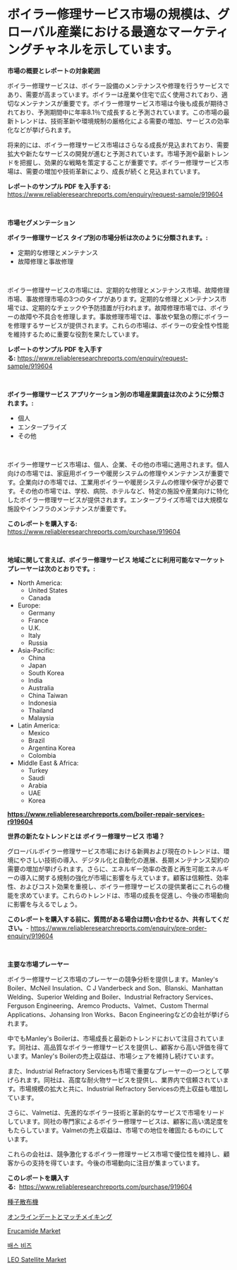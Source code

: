 <p><h1>ボイラー修理サービス市場の規模は、グローバル産業における最適なマーケティングチャネルを示しています。</h1></p><p><strong>市場の概要とレポートの対象範囲</strong></p>
<p><p>ボイラー修理サービスは、ボイラー設備のメンテナンスや修理を行うサービスであり、需要が高まっています。ボイラーは産業や住宅で広く使用されており、適切なメンテナンスが重要です。ボイラー修理サービス市場は今後も成長が期待されており、予測期間中に年率8.1％で成長すると予測されています。この市場の最新トレンドは、技術革新や環境規制の厳格化による需要の増加、サービスの効率化などが挙げられます。</p><p>将来的には、ボイラー修理サービス市場はさらなる成長が見込まれており、需要拡大や新たなサービスの開発が進むと予測されています。市場予測や最新トレンドを把握し、効果的な戦略を策定することが重要です。ボイラー修理サービス市場は、需要の増加や技術革新により、成長が続くと見込まれています。</p></p>
<p><strong>レポートのサンプル PDF を入手する:</strong> <a href="https://www.reliableresearchreports.com/enquiry/request-sample/919604">https://www.reliableresearchreports.com/enquiry/request-sample/919604</a></p>
<p>&nbsp;</p>
<p><strong>市場セグメンテーション</strong></p>
<p><strong>ボイラー修理サービス タイプ別の市場分析は次のように分類されます。:</strong></p>
<p><ul><li>定期的な修理とメンテナンス</li><li>故障修理と事故修理</li></ul></p>
<p>&nbsp;</p>
<p><p>ボイラー修理サービスの市場には、定期的な修理とメンテナンス市場、故障修理市場、事故修理市場の3つのタイプがあります。定期的な修理とメンテナンス市場では、定期的なチェックや予防措置が行われます。故障修理市場では、ボイラーの故障や不具合を修理します。事故修理市場では、事故や緊急の際にボイラーを修理するサービスが提供されます。これらの市場は、ボイラーの安全性や性能を維持するために重要な役割を果たしています。</p></p>
<p><strong>レポートのサンプル PDF を入手する:</strong>&nbsp;<a href="https://www.reliableresearchreports.com/enquiry/request-sample/919604">https://www.reliableresearchreports.com/enquiry/request-sample/919604</a></p>
<p>&nbsp;</p>
<p><strong> ボイラー修理サービス アプリケーション別の市場産業調査は次のように分類されます。:</strong></p>
<p><ul><li>個人</li><li>エンタープライズ</li><li>その他</li></ul></p>
<p>&nbsp;</p>
<p><p>ボイラー修理サービス市場は、個人、企業、その他の市場に適用されます。個人向けの市場では、家庭用ボイラーや暖房システムの修理やメンテナンスが重要です。企業向けの市場では、工業用ボイラーや暖房システムの修理や保守が必要です。その他の市場では、学校、病院、ホテルなど、特定の施設や産業向けに特化したボイラー修理サービスが提供されます。エンタープライズ市場では大規模な施設やインフラのメンテナンスが重要です。</p></p>
<p><strong>このレポートを購入する:</strong>&nbsp; <a href="https://www.reliableresearchreports.com/purchase/919604">https://www.reliableresearchreports.com/purchase/919604</a></p>
<p>&nbsp;</p>
<p><strong>地域に関して言えば、ボイラー修理サービス 地域ごとに利用可能なマーケットプレーヤーは次のとおりです。:</strong></p>
<p><ul>
    <li>
        North America:
        <ul>
            <li>United States</li>
            <li>Canada</li>
        </ul>
    </li>
    <li>
        Europe:
        <ul>
            <li>Germany</li>
            <li>France</li>
            <li>U.K.</li>
            <li>Italy</li>
            <li>Russia</li>
        </ul>
    </li>
    <li>
        Asia-Pacific:
        <ul>
            <li>China</li>
            <li>Japan</li>
            <li>South Korea</li>
            <li>India</li>
            <li>Australia</li>
            <li>China Taiwan</li>
            <li>Indonesia</li>
            <li>Thailand</li>
            <li>Malaysia</li>
        </ul>
    </li>
    <li>
        Latin America:
        <ul>
            <li>Mexico</li>
            <li>Brazil</li>
            <li>Argentina Korea</li>
            <li>Colombia</li>
        </ul>
    </li>
    <li>
        Middle East & Africa:
        <ul>
            <li>Turkey</li>
            <li>Saudi</li>
            <li>Arabia</li>
            <li>UAE</li>
            <li>Korea</li>
        </ul>
    </li>
    </ul></p>
<p><strong><a href="https://www.reliableresearchreports.com/boiler-repair-services-r919604">https://www.reliableresearchreports.com/boiler-repair-services-r919604</a></strong>&nbsp;</p>
<p><strong>世界の新たなトレンドとは ボイラー修理サービス 市場？</strong></p>
<p><p>グローバルボイラー修理サービス市場における新興および現在のトレンドは、環境にやさしい技術の導入、デジタル化と自動化の進展、長期メンテナンス契約の需要の増加が挙げられます。さらに、エネルギー効率の改善と再生可能エネルギーの導入に関する規制の強化が市場に影響を与えています。顧客は信頼性、効率性、およびコスト効果を重視し、ボイラー修理サービスの提供業者にこれらの機能を求めています。これらのトレンドは、市場の成長を促進し、今後の市場動向に影響を与えるでしょう。</p></p>
<p><strong>このレポートを購入する前に、質問がある場合は問い合わせるか、共有してください。</strong>- <a href="https://www.reliableresearchreports.com/enquiry/pre-order-enquiry/919604">https://www.reliableresearchreports.com/enquiry/pre-order-enquiry/919604</a></p>
<p>&nbsp;</p>
<p><strong>主要な市場プレーヤー</strong></p>
<p><p>ボイラー修理サービス市場のプレーヤーの競争分析を提供します。Manley's Boiler、McNeil Insulation、C J Vanderbeck and Son、Blanski、Manhattan Welding、Superior Welding and Boiler、Industrial Refractory Services、Ferguson Engineering、Aremco Products、Valmet、Custom Thermal Applications、Johansing Iron Works、Bacon Engineeringなどの会社が挙げられます。</p><p>中でもManley's Boilerは、市場成長と最新のトレンドにおいて注目されています。同社は、高品質なボイラー修理サービスを提供し、顧客から高い評価を得ています。Manley's Boilerの売上収益は、市場シェアを維持し続けています。</p><p>また、Industrial Refractory Servicesも市場で重要なプレーヤーの一つとして挙げられます。同社は、高度な耐火物サービスを提供し、業界内で信頼されています。市場規模の拡大と共に、Industrial Refractory Servicesの売上収益も増加しています。</p><p>さらに、Valmetは、先進的なボイラー技術と革新的なサービスで市場をリードしています。同社の専門家によるボイラー修理サービスは、顧客に高い満足度をもたらしています。Valmetの売上収益は、市場での地位を確固たるものにしています。</p><p>これらの会社は、競争激化するボイラー修理サービス市場で優位性を維持し、顧客からの支持を得ています。今後の市場動向に注目が集まっています。</p></p>
<p><strong>このレポートを購入する:</strong>&nbsp;&nbsp;<a href="https://www.reliableresearchreports.com/purchase/919604">https://www.reliableresearchreports.com/purchase/919604</a></p>
<p><p><a href="https://medium.com/@royfoote921/%E7%A8%AE%E5%AD%90%E6%95%A3%E5%B8%83%E6%A9%9F%E5%B8%82%E5%A0%B4-%E3%82%BF%E3%82%A4%E3%83%97-%E3%82%A2%E3%83%97%E3%83%AA%E3%82%B1%E3%83%BC%E3%82%B7%E3%83%A7%E3%83%B3-%E5%9C%B0%E7%90%86%E3%81%AB%E3%82%88%E3%82%8B%E5%8C%85%E6%8B%AC%E7%9A%84%E3%81%AA%E8%A9%95%E4%BE%A1-758a91722fce">種子散布機</a></p><p><a href="https://github.com/oqxogxyvqe90775/Market-Research-Report-List-1/blob/main/809781720244.md">オンラインデートとマッチメイキング</a></p><p><a href="https://issuu.com/reportprime-2/docs/erucamide-market-size-2030.pptx">Erucamide Market</a></p><p><a href="https://medium.com/@kelvinfeenrey98677/%EC%9A%95%EC%A1%B0-%EA%B5%AC%EC%8A%AC-%EC%8B%9C%EC%9E%A5-%EC%8B%9C%EC%9E%A5-cagr-%EC%8B%9C%EC%9E%A5-%EB%8F%99%ED%96%A5-%EB%B0%8F-%EC%84%B1%EC%9E%A5-%EC%A0%84%EB%9E%B5%EC%97%90-%EB%8C%80%ED%95%9C-%ED%86%B5%EC%B0%B0%EB%A0%A5-8153c48176ca">배스 비즈</a></p><p><a href="https://github.com/RoccoManning/Market-Research-Report-List-4/blob/main/leo-satellite-market.md">LEO Satellite Market</a></p></p>